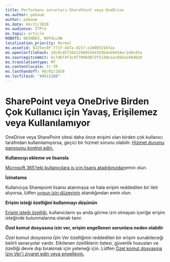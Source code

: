 ```yaml
---
title: Performans sorunları-SharePoint veya OneDrive
ms.author: pebaum
author: pebaum
ms.date: 04/21/2020
ms.audience: ITPro
ms.topic: article
ROBOTS: NOINDEX, NOFOLLOW
localization_priority: Normal
ms.assetid: 9225ec0f-771f-4d7a-8157-e188953107aa
ms.openlocfilehash: 2dc0cd5f1641298853443d364eb9434ec1d9cd5a
ms.sourcegitcommit: bc7d6f4f3c9f7060d073f5130e1ec856e248d020
ms.translationtype: MT
ms.contentlocale: tr-TR
ms.lasthandoff: 06/02/2020
ms.locfileid: "44511168"
---
```

# <a name="sharepoint-or-onedrive-slow-inaccessible-or-unavailable-for-multiple-users"></a>SharePoint veya OneDrive Birden Çok Kullanıcı için Yavaş, Erişilemez veya Kullanılamıyor

OneDrive veya SharePoint sitesi daha önce erişimi olan birden çok kullanıcı tarafından kullanılamıyorsa, geçici bir hizmet sorunu olabilir. [Hizmet durumu panosunu kontrol edin.](https://portal.office.com/adminportal/home#/servicehealth)

**Kullanıcıyı ekleme ve lisansla**

[Microsoft 365'teki kullanıcılara iş için lisans atadığınızdan](https://docs.microsoft.com/microsoft-365/admin/add-users/add-users)emin olun.


**İzinatama**

Kullanıcıya Sharepoint lisansı atanmışsa ve hala erişim reddedilen bir ileti alıyorsa, lütfen [uygun izin düzeyinin](https://docs.microsoft.com/sharepoint/understanding-permission-levels) atandığından emin olun.

**Erişim isteği özelliğini kullanmayı düşünün**

[Erişim isteği özelliği,](https://support.office.com/article/Set-up-and-manage-access-requests-94B26E0B-2822-49D4-929A-8455698654B3) kullanıcıların şu anda görme izni olmayan içeriğe erişim isteğinde bulunmalarına olanak tanır.

**Özel komut dosyasına izin ver, erişim engellenen sorunlara neden olabilir**

*Özel komut dosyasına İzin Ver* özelliğinin reddedilen bir erişim sunabileceği belirli senaryolar vardır. Etkilenen özelliklerin listesi, güvenlik hususları ve özelliği devre dışı bırakmak için yeteneği için. Lütfen [Özel komut dosyasına İzin Ver'i ziyaret edin veya engelleyin.](https://docs.microsoft.com/sharepoint/allow-or-prevent-custom-script)

